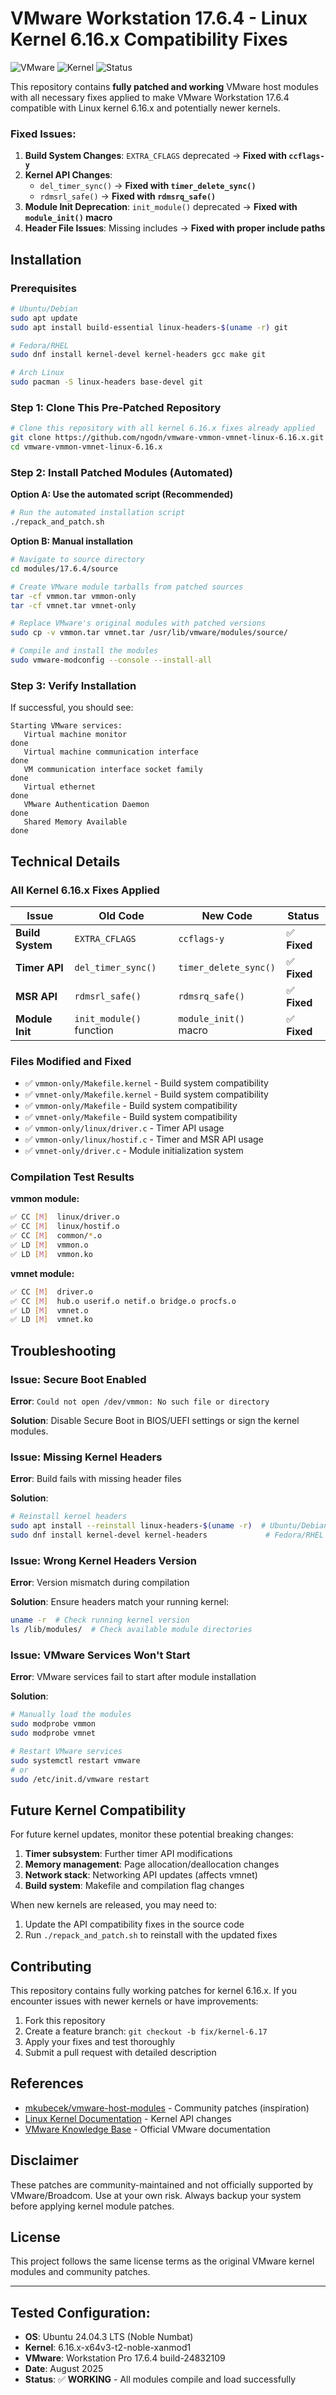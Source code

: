 # VMware Workstation 17.6.4 - Linux Kernel 6.16.x Compatibility Fixes

![VMware](https://img.shields.io/badge/VMware-Workstation_17.6.4-blue)
![Kernel](https://img.shields.io/badge/Linux_Kernel-6.16.x-green)
![Status](https://img.shields.io/badge/Status-✅_WORKING-success)

This repository contains **fully patched and working** VMware host modules with all necessary fixes applied to make VMware Workstation 17.6.4 compatible with Linux kernel 6.16.x and potentially newer kernels.

### **Fixed Issues:**

1. **Build System Changes**: `EXTRA_CFLAGS` deprecated → **Fixed with `ccflags-y`**
2. **Kernel API Changes**: 
   - `del_timer_sync()` → **Fixed with `timer_delete_sync()`**
   - `rdmsrl_safe()` → **Fixed with `rdmsrq_safe()`**
3. **Module Init Deprecation**: `init_module()` deprecated → **Fixed with `module_init()` macro**
4. **Header File Issues**: Missing includes → **Fixed with proper include paths**


## Installation

### Prerequisites

```bash
# Ubuntu/Debian
sudo apt update
sudo apt install build-essential linux-headers-$(uname -r) git

# Fedora/RHEL  
sudo dnf install kernel-devel kernel-headers gcc make git

# Arch Linux
sudo pacman -S linux-headers base-devel git
```

### Step 1: Clone This Pre-Patched Repository

```bash
# Clone this repository with all kernel 6.16.x fixes already applied
git clone https://github.com/ngodn/vmware-vmmon-vmnet-linux-6.16.x.git
cd vmware-vmmon-vmnet-linux-6.16.x
```

### Step 2: Install Patched Modules (Automated)

**Option A: Use the automated script (Recommended)**

```bash
# Run the automated installation script
./repack_and_patch.sh
```

**Option B: Manual installation**

```bash
# Navigate to source directory
cd modules/17.6.4/source

# Create VMware module tarballs from patched sources
tar -cf vmmon.tar vmmon-only
tar -cf vmnet.tar vmnet-only

# Replace VMware's original modules with patched versions  
sudo cp -v vmmon.tar vmnet.tar /usr/lib/vmware/modules/source/

# Compile and install the modules
sudo vmware-modconfig --console --install-all
```

### Step 3: Verify Installation

If successful, you should see:
```
Starting VMware services:
   Virtual machine monitor                                             done
   Virtual machine communication interface                             done
   VM communication interface socket family                            done
   Virtual ethernet                                                    done
   VMware Authentication Daemon                                        done
   Shared Memory Available                                             done
```

## Technical Details

### **All Kernel 6.16.x Fixes Applied**

| Issue | Old Code | New Code | Status |
|-------|----------|----------|---------|
| **Build System** | `EXTRA_CFLAGS` | `ccflags-y` | ✅ **Fixed** |
| **Timer API** | `del_timer_sync()` | `timer_delete_sync()` | ✅ **Fixed** |
| **MSR API** | `rdmsrl_safe()` | `rdmsrq_safe()` | ✅ **Fixed** |
| **Module Init** | `init_module()` function | `module_init()` macro | ✅ **Fixed** |

### Files Modified and Fixed

- ✅ `vmmon-only/Makefile.kernel` - Build system compatibility
- ✅ `vmnet-only/Makefile.kernel` - Build system compatibility  
- ✅ `vmmon-only/Makefile` - Build system compatibility
- ✅ `vmnet-only/Makefile` - Build system compatibility
- ✅ `vmmon-only/linux/driver.c` - Timer API usage
- ✅ `vmmon-only/linux/hostif.c` - Timer and MSR API usage
- ✅ `vmnet-only/driver.c` - Module initialization system

### Compilation Test Results

**vmmon module:**
```bash
✅ CC [M]  linux/driver.o
✅ CC [M]  linux/hostif.o  
✅ CC [M]  common/*.o
✅ LD [M]  vmmon.o
✅ LD [M]  vmmon.ko
```

**vmnet module:**
```bash
✅ CC [M]  driver.o
✅ CC [M]  hub.o userif.o netif.o bridge.o procfs.o
✅ LD [M]  vmnet.o  
✅ LD [M]  vmnet.ko
```

## Troubleshooting

### Issue: Secure Boot Enabled
**Error**: `Could not open /dev/vmmon: No such file or directory`

**Solution**: Disable Secure Boot in BIOS/UEFI settings or sign the kernel modules.

### Issue: Missing Kernel Headers
**Error**: Build fails with missing header files

**Solution**: 
```bash
# Reinstall kernel headers
sudo apt install --reinstall linux-headers-$(uname -r)  # Ubuntu/Debian
sudo dnf install kernel-devel kernel-headers             # Fedora/RHEL
```

### Issue: Wrong Kernel Headers Version
**Error**: Version mismatch during compilation

**Solution**: Ensure headers match your running kernel:
```bash
uname -r  # Check running kernel version
ls /lib/modules/  # Check available module directories
```

### Issue: VMware Services Won't Start
**Error**: VMware services fail to start after module installation

**Solution**:
```bash
# Manually load the modules
sudo modprobe vmmon
sudo modprobe vmnet

# Restart VMware services
sudo systemctl restart vmware
# or
sudo /etc/init.d/vmware restart
```

## Future Kernel Compatibility

For future kernel updates, monitor these potential breaking changes:

1. **Timer subsystem**: Further timer API modifications
2. **Memory management**: Page allocation/deallocation changes  
3. **Network stack**: Networking API updates (affects vmnet)
4. **Build system**: Makefile and compilation flag changes

When new kernels are released, you may need to:
1. Update the API compatibility fixes in the source code
2. Run `./repack_and_patch.sh` to reinstall with the updated fixes

## Contributing

This repository contains fully working patches for kernel 6.16.x. If you encounter issues with newer kernels or have improvements:

1. Fork this repository
2. Create a feature branch: `git checkout -b fix/kernel-6.17`
3. Apply your fixes and test thoroughly
4. Submit a pull request with detailed description

## References

- [mkubecek/vmware-host-modules](https://github.com/mkubecek/vmware-host-modules) - Community patches (inspiration)
- [Linux Kernel Documentation](https://www.kernel.org/doc/html/latest/) - Kernel API changes
- [VMware Knowledge Base](https://kb.vmware.com/) - Official VMware documentation

## Disclaimer

These patches are community-maintained and not officially supported by VMware/Broadcom. Use at your own risk. Always backup your system before applying kernel module patches.

## License

This project follows the same license terms as the original VMware kernel modules and community patches.

---

## **Tested Configuration:**
- **OS**: Ubuntu 24.04.3 LTS (Noble Numbat)
- **Kernel**: 6.16.x-x64v3-t2-noble-xanmod1  
- **VMware**: Workstation Pro 17.6.4 build-24832109
- **Date**: August 2025
- **Status**: ✅ **WORKING** - All modules compile and load successfully

